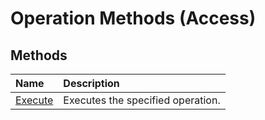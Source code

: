 
# Operation Methods (Access)

## Methods



|**Name**|**Description**|
|:-----|:-----|
| [Execute](d8663d82-609f-3b6f-8d42-6f9aab7fff7c.md)|Executes the specified operation.|
